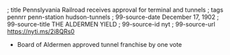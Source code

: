 ; title Pennslyvania Railroad receives approval for terminal and tunnels
; tags pennrr penn-station hudson-tunnels
; 99-source-date December 17, 1902
; 99-source-title THE ALDERMEN YIELD
; 99-source-id nyt
; 99-source-url https://nyti.ms/2i8QRs0

- Board of Aldermen approved tunnel franchise by one vote
